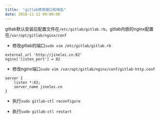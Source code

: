 ```yaml
---
title:  "gitlab修改端口和域名"
date: 2018-11-12 09:00:00
---
```


gitlab默认安装后配置文件在```/etc/gitlab/gitlab.rb```，gitlab内嵌的nginx配置在```/var/opt/gitlab/nginx/conf```

- 修改gitlab的端口```sudo vim /etc/gitlab/gitlab.rb```
```
external_url 'http://jinelei.cn:82'
nginx['listen_port'] = 82
```

- 修改nginx端口```sudo vim /var/opt/gitlab/nginx/conf/gitlab-http.conf```
```
server {
    listen *:82;
    server_name jinelei.cn 
}
```

- 执行```sudo gitlab-ctl reconfigure```

- 执行```sudo gitlab-ctl restart```
